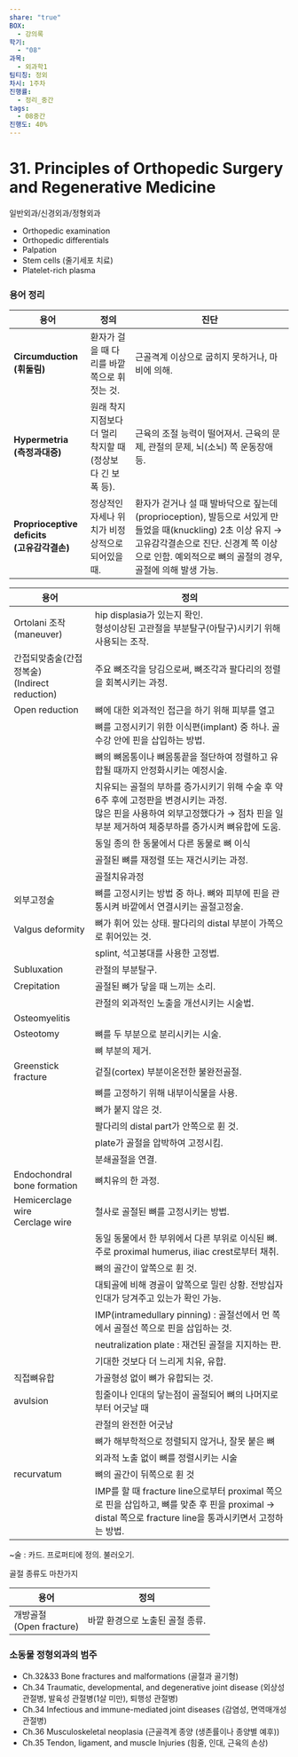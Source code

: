 ```yaml
---
share: "true"
BOX:
  - 강의록
학기:
  - "08"
과목:
  - 외과학1
팀티칭: 정외
차시: 1주차
진행률:
  - 정리_중간
tags:
  - 08중간
진행도: 40%
---
```

# 31. Principles of Orthopedic Surgery and Regenerative Medicine

일반외과/신경외과/정형외과

- Orthopedic examination
- Orthopedic differentials
- Palpation
- Stem cells (줄기세포 치료)
- Platelet-rich plasma

### 용어 정리

| **용어**                                   | 정의                                   | 진단                                                                                                                                      |
| ------------------------------------ | ------------------------------------ | --------------------------------------------------------------------------------------------------------------------------------------- |
| **Circumduction<br>(휘둘림)**               | 환자가 걸을 때 다리를 바깥쪽으로 휘젓는 것.            | 근골격계 이상으로 굽히지 못하거나, 마비에 의해.                                                                                                             |
| **Hypermetria<br>(측정과대증)**               | 원래 착지 지점보다 더 멀리 착지할 때 (정상보다 긴 보폭 등). | 근육의 조절 능력이 떨어져서. 근육의 문제, 관절의 문제, 뇌(소뇌) 쪽 운동장애 등.                                                                                        |
| **Proprioceptive deficits <br>(고유감각결손)** | 정상적인 자세나 위치가 비정상적으로 되어있을 때.          | 환자가 걷거나 설 때 발바닥으로 짚는데(proprioception), 발등으로 서있게 만들었을 때(knuckling) 2초 이상 유지 → 고유감각결손으로 진단. 신경계 쪽 이상으로 인함. 예외적으로 뼈의 골절의 경우, 골절에 의해 발생 가능. |

| 용어                                    | 정의                                                                                                               |
| ------------------------------------- | ---------------------------------------------------------------------------------------------------------------- |
| Ortolani 조작<br>(maneuver)             | hip displasia가 있는지 확인.<br>형성이상된 고관절을 부분탈구(아탈구)시키기 위해 사용되는 조작.                                                    |
| 간접되맞춤술(간접정복술)<br>(Indirect reduction) | 주요 뼈조각을 당김으로써, 뼈조각과 팔다리의 정렬을 회복시키는 과정.                                                                           |
| Open reduction                        | 뼈에 대한 외과적인 접근을 하기 위해 피부를 열고                                                                                      |
|                                       | 뼈를 고정시키기 위한 이식편(implant) 중 하나. 골수강 안에 핀을 삽입하는 방법.                                                                |
|                                       | 뼈의 뼈몸통이나 뼈몸통끝을 절단하여 정렬하고 유합될 때까지 안정화시키는 예정시술.                                                                    |
|                                       | 치유되는 골절의 부하를 증가시키기 위해 수술 후 약 6주 후에 고정판을 변경시키는 과정.<br>많은 핀을 사용하여 외부고정했다가 → 점차 핀을 일부분 제거하여 체중부하를 증가시켜 뼈유합에 도움.     |
|                                       | 동일 종의 한 동물에서 다른 동물로 뼈 이식                                                                                         |
|                                       | 골절된 뼈를 재정렬 또는 재건시키는 과정.                                                                                          |
|                                       | 골절치유과정                                                                                                           |
| 외부고정술                                 | 뼈를 고정시키는 방법 중 하나. 뼈와 피부에 핀을 관통시켜 바깥에서 연결시키는 골절고정술.                                                               |
| Valgus deformity                      | 뼈가 휘어 있는 상태. 팔다리의 distal 부분이 가쪽으로 휘어있는 것.                                                                        |
|                                       | splint, 석고붕대를 사용한 고정법.                                                                                           |
| Subluxation                           | 관절의 부분탈구.                                                                                                        |
| Crepitation                           | 골절된 뼈가 닿을 때 느끼는 소리.                                                                                              |
|                                       | 관절의 외과적인 노출을 개선시키는 시술법.                                                                                          |
| Osteomyelitis                         |                                                                                                                  |
| Osteotomy                             | 뼈를 두 부분으로 분리시키는 시술.                                                                                              |
|                                       | 뼈 부분의 제거.                                                                                                        |
| Greenstick fracture                   | 겉질(cortex) 부분이온전한 불완전골절.                                                                                         |
|                                       | 뼈를 고정하기 위해 내부이식물을 사용.                                                                                            |
|                                       | 뼈가 붙지 않은 것.                                                                                                      |
|                                       | 팔다리의 distal part가 안쪽으로 휜 것.                                                                                      |
|                                       | plate가 골절을 압박하여 고정시킴.                                                                                            |
|                                       | 분쇄골절을 연결.                                                                                                        |
| Endochondral bone formation           | 뼈치유의 한 과정.                                                                                                       |
| Hemicerclage wire<br>Cerclage wire    | 철사로 골절된 뼈를 고정시키는 방법.                                                                                             |
|                                       | 동일 동물에서 한 부위에서 다른 부위로 이식된 뼈. 주로 proximal humerus, iliac crest로부터 채취.                                             |
|                                       | 뼈의 골간이 앞쪽으로 휜 것.                                                                                                 |
|                                       | 대퇴골에 비해 경골이 앞쪽으로 밀린 상황. 전방십자인대가 당겨주고 있는가 확인 가능.                                                                  |
|                                       | IMP(intramedullary pinning) : 골절선에서 먼 쪽에서 골절선 쪽으로 핀을 삽입하는 것.                                                     |
|                                       | neutralization plate : 재건된 골절을 지지하는 판.                                                                           |
|                                       | 기대한 것보다 더 느리게 치유, 유합.                                                                                            |
| 직접뼈유합                                 | 가골형성 없이 뼈가 유합되는 것.                                                                                               |
| avulsion                              | 힘줄이나 인대의 닿는점이 골절되어 뼈의 나머지로부터 어긋날 때                                                                               |
|                                       | 관절의 완전한 어긋남                                                                                                      |
|                                       | 뼈가 해부학적으로 정렬되지 않거나, 잘못 붙은 뼈                                                                                      |
|                                       | 외과적 노출 없이 뼈를 정렬시키는 시술                                                                                            |
| recurvatum                            | 뼈의 골간이 뒤쪽으로 휜 것                                                                                                  |
|                                       | IMP를 할 때 fracture line으로부터 proximal 쪽으로 핀을 삽입하고, 뼈를 맞춘 후 핀을 proximal → distal 쪽으로 fracture line을 통과시키면서 고정하는 방법. |

~술 : 카드. 프로퍼티에 정의. 불러오기.

골절 종류도 마찬가지

| 용어                      | 정의                 |
| ----------------------- | ------------------ |
| 개방골절<br>(Open fracture) | 바깥 환경으로 노출된 골절 종류. |

### 소동물 정형외과의 범주

- Ch.32&33 Bone fractures and malformations (골절과 골기형)
- Ch.34 Traumatic, developmental, and degenerative joint disease (외상성 관절병, 발육성 관절병(1살 미만), 퇴행성 관절병)
- Ch.34 Infectious and immune-mediated joint diseases (감염성, 면역매개성 관절병)
- Ch.36 Musculoskeletal neoplasia (근골격계 종양 (생존률이나 종양별 예후))
- Ch.35 Tendon, ligament, and muscle Injuries (힘줄, 인대, 근육의 손상)